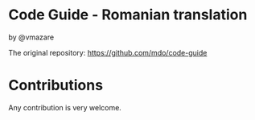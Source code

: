 # Code Guide - Romanian translation
by @vmazare

The original repository: https://github.com/mdo/code-guide

# Contributions
Any contribution is very welcome.
